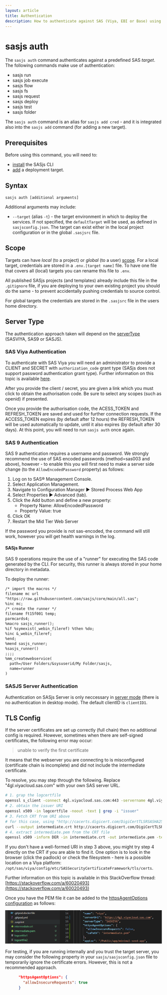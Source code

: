 ```yaml
---
layout: article
title: Authentication
description: How to authenticate against SAS (Viya, EBI or Base) using the SASjs CLI.  SAS9 requires the SASjs Runner to be deployed first.
---
```


# sasjs auth

The `sasjs auth` command authenticates against a predefined SAS _target_.  The following commands make use of authentication:

* sasjs run
* sasjs job execute
* sasjs flow
* sasjs fs
* sasjs request
* sasjs deploy
* sasjs test
* sasjs folder

The `sasjs auth` command is an alias for `sasjs add cred` - and it is integrated also into the `sasjs add` command (for adding a new target).

## Prerequisites

Before using this command, you will need to:

- [install](/installation) the SASjs CLI
- [add](/add) a deployment target.

## Syntax

```
sasjs auth [additional arguments]
```

Additional arguments may include:

- `--target` (alias `-t`) - the target environment in which to deploy the services. If not specified, the `defaultTarget` will be used, as defined in `sasjsconfig.json`. The target can exist either in the local project configuration or in the global `.sasjsrc` file.


## Scope

Targets can have *local* (to a project) or *global* (to a user) [scope](/faq/#what-is-the-difference-between-local-and-global-targets).  For a local target, credentials are stored in a `.env.[target name]` file.  To have one file that covers all (local) targets you can rename this file to `.env`.

All published SASjs projects (and templates) already include this file in the `.gitignore` file, if you are deploying to your own existing project you should do the same - to prevent accidentally pushing credentials to source control.

For global targets the credentials are stored in the `.sasjsrc` file in the users home directory.

## Server Type

The authentication approach taken will depend on the [serverType](/sasjsconfig.html#targets_items_anyOf_i0_serverType) (SASVIYA, SAS9 or SASJS).

### SAS Viya Authentication
To authenticate with SAS Viya you will need an administrator to provide a CLIENT and SECRET with `authorization_code` grant type (SASjs does not support password authentication grant type).  Further information on this topic is available [here](/faq/#how-can-i-obtain-a-viya-client-and-secret).

After you provide the client / secret, you are given a link which you must click to obtain the authorisation code.  Be sure to select any scopes (such as openid) if presented.

Once you provide the authorisation code, the ACESS_TOKEN and REFRESH_TOKEN are saved and used for further connection requests.  If the ACCESS_TOKEN expires (by default after 12 hours) the REFRESH_TOKEN will be used automatically to update, until it also expires (by default after 30 days).  At this point, you will need to run `sasjs auth` once again.

### SAS 9 Authentication
SAS 9 authentication requires a username and password.  We strongly recommend the use of SAS encoded passwords (method=sas003 and above), however - to enable this you will first need to make a server side change (to the `AllowEncodedPassword` property) as follows:

1. Log on to SAS® Management Console.
2. Select Application Management.
3. Navigate to Configuration Manager ► Stored Process Web App
4. Select Properties ► Advanced (tab).
5. Click the Add button and define a new property:
    * Property Name: AllowEncodedPassword
    * Property Value: true
6. Click OK
7. Restart the Mid Tier Web Server

If the password you provide is not sas-encoded, the command will still work, however you will get health warnings in the log.

#### SASjs Runner

SAS 9 operations require the use of a "runner" for executing the SAS code generated by the CLI.  For security, this runner is always stored in your home directory in metadata.

To deploy the runner:

```sas
/* import the macros */
filename mc url "https://raw.githubusercontent.com/sasjs/core/main/all.sas";
%inc mc;
/* create the runner */
filename ft15f001 temp;
parmcards4;
%macro sasjs_runner();
%if %symexist(_webin_fileref) %then %do;
%inc &_webin_fileref;
%end;
%mend sasjs_runner;
%sasjs_runner()
;;;;
%mm_createwebservice(
  path=/User Folders/&sysuserid/My Folder/sasjs,
  name=runner
)
```

### SASJS Server Authentication

Authentication on SASjs Server is only neccessary in [server mode](https://server.sasjs.io/settings/#mode) (there is no authentication in desktop mode).  The default clientID is `clientID1`.


## TLS Config

If the server certificates are set up correctly (full chain) then no additional config is required.  However, sometimes when there are self-signed certificates, the following error may occur:

> unable to verify the first certificate

It means that the webserver you are connecting to is misconfigured (certificate chain is incomplete) and did not include the intermediate certificate.

To resolve, you may step through the following.  Replace "4gl.viyacloud.sas.com" with your own SAS server URL.

```bash
# 1. grap the logcertfile
openssl s_client -connect 4gl.viyacloud.sas.com:443 -servername 4gl.viyacloud.sas.com | tee logcertfile
# 2. obtain the issuer URI
openssl x509 -in logcertfile -noout -text | grep -i "issuer"
# 3. Fetch CRT from URI above
# for this case, using "http://cacerts.digicert.com/DigiCertTLSRSASHA2562020CA1-1.crt"
curl --output intermediate.crt http://cacerts.digicert.com/DigiCertTLSRSASHA2562020CA1-1.crt
# 4. extract intermediate.pem from the CRT file
openssl x509 -inform DER -in intermediate.crt -out intermediate.pem -text
```

If you don't have a well-formed URI in step 3 above, you might try step 4 directly on the CRT if you are able to find it.  One option is to look in the browser (click the padlock) or check the filesystem - here is a possible location on a Viya platform:  `/opt/sas/viya/config/etc/SASSecurityCertificateFramework/tls/certs`.

Further information on this topic is available in this StackOverflow thread: [https://stackoverflow.com/a/60020493](https://stackoverflow.com/a/60020493)

Once you have the PEM file it can be added to the [httpsAgentOptions configuration](https://cli.sasjs.io/sasjsconfig.html#httpsAgentOptions) as follows:

![intermediate certificate](img/intermediatepem.png)

For testing, if you are running internally and you trust the target server, you may consider the following property in your `sasjs/sasjsconfig.json` file to temporarily ignore the certificate errors.  However, this is not a recommended approach.

```json
      "httpsAgentOptions": {
        "allowInsecureRequests": true
      }
```
